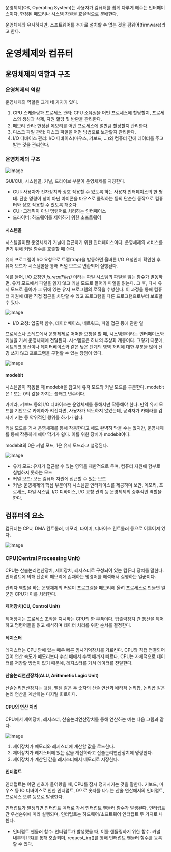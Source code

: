 운영체제(OS, Operating System)는 사용자가 컴퓨터를 쉽게 다루게 해주는 인터페이스이다. 한정된 메모리나 시스템 자원을 효율적으로 분배한다.

운영체제와 유사하지만, 소프트웨어를 추가로 설치할 수 없는 것을 펌웨어(firmware)라고 한다.

# 운영체제와 컴퓨터

## 운영체제의 역할과 구조

### 운영체제의 역할

운영체제의 역할은 크게 네 가지가 있다.

1. CPU 스케줄링과 프로세스 관리: CPU 소유권을 어떤 프로세스에 할당할지, 프로세스의 생성과 삭제, 자원 할당 및 반환을 관리한다.
2. 메모리 관리: 한정된 메모리를 어떤 프로세스에 얼만큼 할당할지 관리한다.
3. 디스크 파일 관리: 디스크 파일을 어떤 방법으로 보관할지 관리한다.
4. I/O 디바이스 관리: I/O 디바이스(마우스, 키보드, ...)와 컴퓨터 간에 데이터를 주고받는 것을 관리한다.

### 운영체제의 구조

![image](https://github.com/yi-hongju/CS-for-Jobs/assets/44770369/0d0ef1d7-0104-422a-be1e-70e63628b684)

GUI/CUI, 시스템콜, 커널, 드라이브 부분이 운영체제를 지칭한다.

- GUI: 사용자가 전자장치와 상호 작용할 수 있도록 하는 사용자 인터페이스의 한 형태. 단순 명령어 창이 아닌 아이콘을 마우스로 클릭하는 등의 단순한 동작으로 컴퓨터와 상호 작용할 수 있도록 해준다.
- CUI: 그래픽이 아닌 명령어로 처리하는 인터페이스
- 드라이버: 하드웨어를 제어하기 위한 소프트웨어

#### 시스템콜

시스템콜이란 운영체제가 커널에 접근하기 위한 인터페이스이다. 운영체제의 서비스를 받기 위해 커널 함수를 호출할 때 쓴다.

유저 프로그램이 I/O 요청으로 트랩(trap)을 발동하면 올바른 I/O 요청인지 확인한 후 유저 모드가 시스템콜을 통해 커널 모드로 변환되어 실행된다.

예를 들어, I/O 요청인 _fs.readFile()_ 이라는 파일 시스템의 파일을 읽는 함수가 발동하면, 유저 모드에서 파일을 읽지 않고 커널 모드로 들어가 파일을 읽는다. 그 후, 다시 유저 모드로 돌아가 그 뒤에 있는 유저 프로그램의 로직을 수행한다. 이 과정을 통해 컴퓨터 자원에 대한 직접 접근을 차단할 수 있고 프로그램을 다른 프로그램으로부터 보호할 수 있다.

![image](https://github.com/yi-hongju/CS-for-Jobs/assets/44770369/16bf6595-2aff-4151-94e6-103217eef657)

- I/O 요청: 입출력 함수, 데이터베이스, 네트워크, 파일 접근 등에 관한 일

프로세스나 스레드에서 운영체제로 어떠한 요청을 할 때, 시스템콜이라는 인터페이스와 커널을 거쳐 운영체제에 전달된다. 시스템콜은 하나의 추상화 계층이다. 그렇기 때문에, 네트워크 통신이나 데이터베이스와 같은 낮은 단계의 영역 처리에 대한 부분을 많이 신경 쓰지 않고 프로그램을 구현할 수 있는 장점이 있다.

![image](https://github.com/yi-hongju/CS-for-Jobs/assets/44770369/f4d7de18-acf9-4bb4-8f54-035d11bc2bd3)

#### modebit

시스템콜이 작동될 때 modebit을 참고해 유저 모드와 커널 모드를 구분한다. modebit은 1 또는 0의 값을 가지는 플래그 변수이다.

카메라, 키보드 등의 I/O 디바이스는 운영체제를 통해서만 작동해야 한다. 만약 유저 모드를 기반으로 카메라가 켜진다면, 사용자가 의도하지 않았는데, 공격자가 카메라를 갑자기 키는 등 악위적인 행위를 하기가 쉽다.

커널 모드를 거쳐 운영체제를 통해 작동한다고 해도 완벽히 막을 수는 없지만, 운영체제를 통해 작동하게 해야 막기가 쉽다. 이를 위한 장치가 modebit이다. 

modebit의 0은 커널 모드, 1은 유저 모드라고 설정된다. 

![image](https://github.com/yi-hongju/CS-for-Jobs/assets/44770369/50e54e7e-4101-47a3-86d9-03b7975fb49f)

- 유저 모드: 유저가 접근할 수 있는 영역을 제한적으로 두며, 컴퓨터 자원에 함부로 침범하지 못하는 모드
- 커널 모드: 모든 컴퓨터 자원에 접근할 수 있는 모드
- 커널: 운영체제의 핵심 부분이자 시스템콜 인터페이스를 제공하며 보안, 메모리, 프로세스, 파일 시스템, I/O 디바이스, I/O 요청 관리 등 운영체제의 중추적인 역할을 한다.

## 컴퓨터의 요소

컴퓨터는 CPU, DMA 컨트롤러, 메모리, 타이머, 디바이스 컨트롤러 등으로 이루어져 있다.

![image](https://github.com/yi-hongju/CS-for-Jobs/assets/44770369/5afece32-29e8-4216-a8e1-4d401ad441a7)

### CPU(Central Processing Unit)

CPU는 산술논리연산장치, 제어장치, 레지스터로 구성되어 있는 컴퓨터 장치를 말한다. 인터럽트에 의해 단순히 메모리에 존재하는 명령어를 해석해서 실행하는 일꾼이다.

관리자 역할을 하는 운영체제의 커널이 프로그램을 메모리에 올려 프로세스로 만들면 일꾼인 CPU가 이를 처리한다.

#### 제어장치(CU, Control Unit)

제어장치는 프로세스 조작을 지시하는 CPU의 한 부품이다. 입출력장치 간 통신을 제어하고 명령어들을 읽고 해석하며 데이터 처리를 위한 순서를 결정한다.

#### 레지스터

레지스터는 CPU 안에 있는 매우 빠른 임시기억장치를 가르킨다. CPU와 직접 연결되어 있어 연산 속도가 메모리보다 수십 배에서 수백 배까지 빠르다. CPU는 자체적으로 데이터를 저장할 방법이 없기 때문에, 레지스터를 거쳐 데이터를 전달한다.

#### 산술논리연산장치(ALU, Arithmetic Logic Unit)

산술논리연산장치는 덧셈, 뺄셈 같은 두 숫자의 산술 연산과 배타적 논리합, 논리곱 같은 논리 연산을 계산하는 디지털 회로이다.

#### CPU의 연산 처리

CPU에서 제어장치, 레지스터, 산술논리연산장치를 통해 연산하는 예는 다음 그림과 같다.

![image](https://github.com/yi-hongju/CS-for-Jobs/assets/44770369/172ed9df-45d4-4d1d-8d36-f3e5c371ddf4)

1. 제어장치가 메모리와 레지스터에 계산할 값을 로드한다.
2. 제어장치가 레지스터에 있는 값을 계산하라고 산술논리연산장치에 명령한다.
3. 제어장치가 계산된 값을 레지스터에서 메모리로 저장한다.

#### 인터럽트

인터럽트는 어떤 신호가 들어왔을 때, CPU를 잠시 정지시키는 것을 말한다. 키보드, 마우스 등 IO 디바이스로 인한 인터럽트, 0으로 숫자를 나누는 산술 연산에서의 인터럽트, 프로세스 오류 등으로 발생한다.

인터럽트가 발생되면 인터럽트 벡터로 가서 인터럽트 핸들러 함수가 발생된다. 인터럽트 간 우선순위에 따라 실행되며, 인터럽트는 하드웨어/소프트웨어 인터럽트 두 가지로 나뉜다.

- 인터럽트 핸들러 함수: 인터럽트가 발생했을 때, 이를 핸들링하기 위한 함수. 커널 내부의 IRQ를 통해 호출되며, request_irq()를 통해 인터럽트 핸들러 함수를 등록할 수 있다.